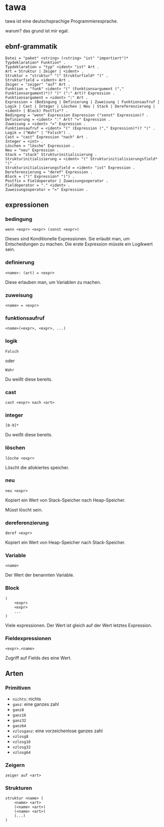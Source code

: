 # tawa

tawa ist eine deutschsprachige Programmieresprache.

warum? das grund ist mir egal.

## ebnf-grammatik

```
Datei = "paket" <string> (<string> "ist" "importiert")* Typdeklaration* Funktion* .
Typdeklaration = "typ" <ident> "ist" Art .
Art = Struktur | Zeiger | <ident> .
Struktur = "struktur" "(" Strukturfield* ")" .
Strukturfield = <ident> Art .
Zeiger = "zeiger" "auf" Art .
Funktion = "funk" <ident> "(" (Funktionsargument ("," Funktionsargument)*)? ")" (":" Art)? Expression .
Funktionsargument = <ident> ":" Art .
Expression = (Bedingung | Definierung | Zuweisung | Funktionsaufruf | Logik | Cast | Integer | Löschen | Neu | Stack | Dereferenzierung | <ident> | Block) Postfix*? .
Bedingung = "wenn" Expression Expression ("sonst" Expression)? .
Definierung = <ident> ":" Art? "=" Expression .
Zuweisung = <ident> "=" Expression .
Funktionsaufruf = <ident> "(" (Expression ("," Expression)*)? ")" .
Logik = ("Wahr" | "Falsch") .
Cast = "cast" Expression "nach" Art .
Integer = <int> .
Löschen = "lösche" Expression .
Neu = "neu" Expression .
Stack = "stack" Strukturinitialisierung .
Strukturinitialisierung = <ident> "(" Strukturinitialisierungsfield* ")" .
Strukturinitialisierungsfield = <ident> "ist" Expression .
Dereferenzierung = "deref" Expression .
Block = ("(" Expression* ")") .
Postfix = Fieldoperator | Zuweisungsoperator .
Fieldoperator = "." <ident> .
Zuweisungsoperator = "=" Expression .
```

## expressionen

### bedingung

```
wenn <expr> <expr> (sonst <expr>)
```

Dieses sind Konditionelle Expressionen. Sie erlaubt man, um Entscheidungen zu machen.
Die erste Expression müsste ein Logikwert sein.

### definierung

```
<name>: (art) = <expr>
```

Diese erlauben man, um Variablen zu machen.

### zuweisung

```
<name> = <expr>
```

### funktionsaufruf

```
<name>(<expr>, <expr>, ...)
```

### logik

```
Falsch
```

oder

```
Wahr
```

Du weißt diese bereits.

### cast

```
cast <expr> nach <art>
```

### integer

```
[0-9]*
```

Du weißt diese bereits.

### löschen

```
lösche <expr>
```

Löscht die allokiertes speicher.

### neu

```
neu <expr>
```

Kopiert ein Wert von Stack-Speicher nach Heap-Speicher.

Müsst löscht sein.

### dereferenzierung

```
deref <expr>
```

Kopiert ein Wert von Heap-Speicher nach Stack-Speicher.

### Variable

```
<name>
```

Der Wert der benannten Variable.

### Block

```
(
	<expr>
	<expr>
	...
)
```

Viele expressionen. Der Wert ist gleich auf der Wert letztes Expression.

### Fieldexpressionen

```
<expr>.<name>
```

Zugriff auf Fields des eine Wert.

## Arten

### Primitiven

- `nichts`: nichts
- `ganz`: eine ganzes zahl
- `ganz8`
- `ganz16`
- `ganz32`
- `ganz64`
- `vzlosganz`: eine vorzeichenlose ganzes zahl
- `vzlosg8`
- `vzlosg16`
- `vzlosg32`
- `vzlosg64`

### Zeigern

```
zeiger auf <art>
```

### Strukturen

```
struktur <name> (
	<name> <art>
	(<name> <art>)
	(<name> <art>)
	(...)
)
```
